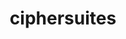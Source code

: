 ---
category: Honest user stories
extra:
- background:
  - There is currently no way to re-encrypt documents under new algorithms
  - Since documents may contain long-term secrets, they should be protected even against
    new vulnerabilities
- acceptance criteria:
  - Shared URLs should still work
  - User's are not bothered with crypto details
  - There is one button to update _all_ documents
id: ciphersuites
tags: roadmap
link-to: TweetNaCl
title: ciphersuites
who: high-risk user
what: use the most-secure cryptography for all my documents
goal: my old documents are not readable by modern adversaries with new capabilities
---